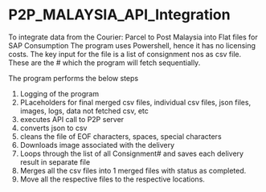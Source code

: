 # P2P_MALAYSIA_API_Integration
To integrate data from the Courier: Parcel to Post Malaysia into Flat files for SAP Consumption
The program uses Powershell, hence it has no licensing costs.
The key input for the file is a list of consignment nos as csv file. These are the # which the program will fetch sequentially.

The program performs the below steps
1. Logging of the program
2. PLaceholders for final merged csv files, individual csv files, json files, images, logs, data not fetched csv, etc
3. executes API call to P2P server
4. converts json to csv
5. cleans the file of EOF characters, spaces, special characters
6. Downloads image associated with the delivery
7. Loops through the list of all Consignment# and saves each delivery result in separate file
8. Merges all the csv files into 1 merged files with status as completed.
9. Move all the respective files to the respective locations.
